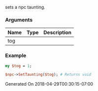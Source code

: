 sets a npc taunting.
### Arguments
**Name**|**Type**|**Description**
:---|:---|:---
tog||

### Example

```perl
my $tog = 1;

$npc->SetTaunting($tog); # Returns void
```


Generated On 2018-04-29T00:30:15-07:00